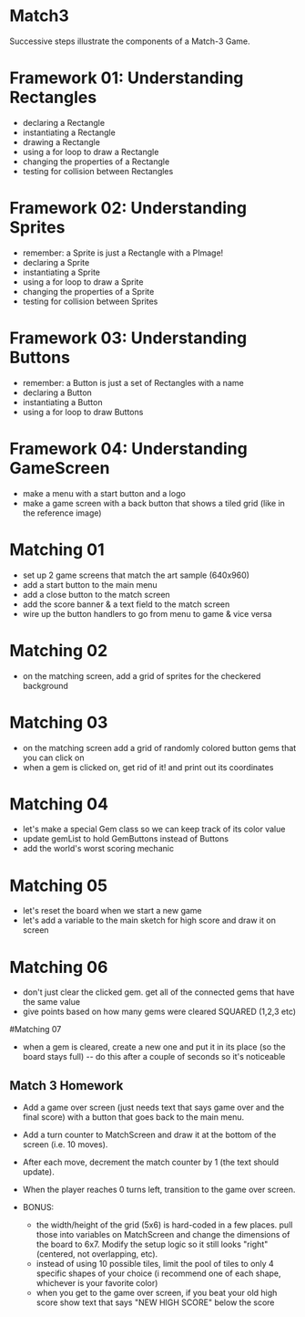 # Match3

Successive steps illustrate the components of a Match-3 Game.


# Framework 01: Understanding Rectangles
* declaring a Rectangle
* instantiating a Rectangle
* drawing a Rectangle
* using a for loop to draw a Rectangle
* changing the properties of a Rectangle
* testing for collision between Rectangles

# Framework 02: Understanding Sprites
* remember: a Sprite is just a Rectangle with a PImage!
* declaring a Sprite
* instantiating a Sprite
* using a for loop to draw a Sprite
* changing the properties of a Sprite
* testing for collision between Sprites

# Framework 03: Understanding Buttons
* remember: a Button is just a set of Rectangles with a name
* declaring a Button
* instantiating a Button
* using a for loop to draw Buttons

# Framework 04: Understanding GameScreen
* make a menu with a start button and a logo
* make a game screen with a back button that shows a tiled grid (like in the reference image)

# Matching 01
* set up 2 game screens that match the art sample (640x960)
* add a start button to the main menu
* add a close button to the match screen
* add the score banner & a text field to the match screen
* wire up the button handlers to go from menu to game & vice versa

# Matching 02
* on the matching screen, add a grid of sprites for the checkered background

# Matching 03
* on the matching screen add a grid of randomly colored button gems that you can click on
* when a gem is clicked on, get rid of it! and print out its coordinates

# Matching 04
* let's make a special Gem class so we can keep track of its color value
* update gemList to hold GemButtons instead of Buttons
* add the world's worst scoring mechanic

# Matching 05
* let's reset the board when we start a new game
* let's add a variable to the main sketch for high score and draw it on screen

# Matching 06
* don't just clear the clicked gem. get all of the connected gems that have the same value
* give points based on how many gems were cleared SQUARED (1,2,3 etc)


#Matching 07
* when a gem is cleared, create a new one and put it in its place (so the board stays full) -- do this after a couple of seconds so it's noticeable




Match 3 Homework
------------------------------------------------------------------------
* Add a game over screen (just needs text that says game over and the final score) with a button that goes back to the main menu.
* Add a turn counter to MatchScreen and draw it at the bottom of the screen (i.e. 10 moves).
* After each move, decrement the match counter by 1 (the text should update).
* When the player reaches 0 turns left, transition to the game over screen.

* BONUS:
	* the width/height of the grid (5x6) is hard-coded in a few places. pull those into variables on MatchScreen and change the dimensions of the board to 6x7. Modify the setup logic so it still looks "right" (centered, not overlapping, etc).
	* instead of using 10 possible tiles, limit the pool of tiles to only 4 specific shapes of your choice (i recommend one of each shape, whichever is your favorite color)
	* when you get to the game over screen, if you beat your old high score show text that says "NEW HIGH SCORE" below the score

